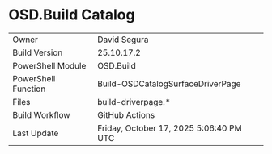 ﻿# OSD.Build Catalog

| | |
|-|-|
| Owner | David Segura |
| Build Version | 25.10.17.2 |
| PowerShell Module | OSD.Build |
| PowerShell Function | Build-OSDCatalogSurfaceDriverPage |
| Files | build-driverpage.* |
| Build Workflow | GitHub Actions |
| Last Update | Friday, October 17, 2025 5:06:40 PM UTC |
